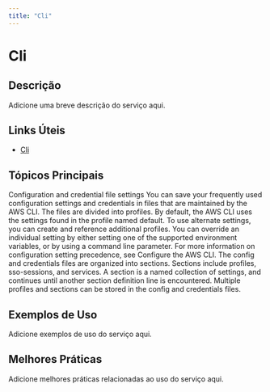 ```yaml
---
title: "Cli"
---
```


# Cli

## Descrição

Adicione uma breve descrição do serviço aqui.

## Links Úteis

- [Cli](https://docs.aws.amazon.com/cli/latest/userguide/cli-configure-files.html)

## Tópicos Principais

Configuration and credential file settings
You can save your frequently used configuration settings and credentials in files that are
        maintained by the AWS CLI. 
The files are divided into profiles. By default, the AWS CLI uses the settings
        found in the profile named default. To use alternate settings, you can create
        and reference additional profiles.
You can override an individual setting by either setting one of the supported environment
        variables, or by using a command line parameter. For more information on configuration
        setting precedence, see Configure the AWS CLI.
The config and credentials files are organized into
            sections. Sections include profiles,
                    sso-sessions, and services. A section is a named collection of settings, and
            continues until another section definition line is encountered. Multiple profiles and
            sections can be stored in the config and
                credentials files.

## Exemplos de Uso

Adicione exemplos de uso do serviço aqui.

## Melhores Práticas

Adicione melhores práticas relacionadas ao uso do serviço aqui.
